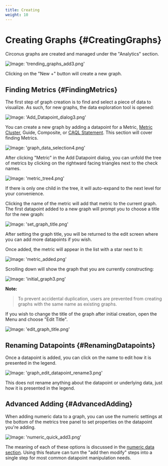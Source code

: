 ```yaml
---
title: Creating
weight: 10
---
```


# Creating Graphs {#CreatingGraphs}

Circonus graphs are created and managed under the "Analytics" section.

![Image: 'trending_graphs_add3.png'](/images/circonus/trending_graphs_add3.png)

Clicking on the "New +" button will create a new graph.

## Finding Metrics {#FindingMetrics}

The first step of graph creation is to find and select a piece of data to visualize. As such, for new graphs, the data exploration tool is opened:

![Image: 'Add_Datapoint_dialog3.png'](/images/circonus/Add_Datapoint_dialog3.png)

You can create a new graph by adding a datapoint for a Metric, [Metric Cluster](/circonus/metrics/metric-clusters/), Guide, Composite, or [CAQL Statement](/caql). This section will cover finding Metrics.

![Image: 'graph_data_selection4.png'](/images/circonus/graph_data_selection4.png)

After clicking "Metric" in the Add Datapoint dialog, you can unfold the tree of metrics by clicking on the rightward facing triangles next to the check names.

![Image: 'metric_tree4.png'](/images/circonus/metric_tree4.png)

If there is only one child in the tree, it will auto-expand to the next level for your convenience.

Clicking the name of the metric will add that metric to the current graph. The first datapoint added to a new graph will prompt you to choose a title for the new graph:

![Image: 'set_graph_title.png'](/images/circonus/set_graph_title.png)

After setting the graph title, you will be returned to the edit screen where you can add more datapoints if you wish.

Once added, the metric will appear in the list with a star next to it:

![Image: 'metric_added.png'](/images/circonus/metric_added.png)

Scrolling down will show the graph that you are currently constructing:

![Image: 'initial_graph3.png'](/images/circonus/initial_graph3.png)

**Note:**
> To prevent accidental duplication, users are prevented from creating graphs with the same name as existing graphs.

If you wish to change the title of the graph after initial creation, open the Menu and choose "Edit Title".

![Image: 'edit_graph_title.png'](/images/circonus/edit_graph_title.png)

## Renaming Datapoints {#RenamingDatapoints}

Once a datapoint is added, you can click on the name to edit how it is presented in the legend.

![Image: 'graph_edit_datapoint_rename3.png'](/images/circonus/graph_edit_datapoint_rename3.png)

This does not rename anything about the datapoint or underlying data, just how it is presented in the legend.

## Advanced Adding {#AdvancedAdding}

When adding numeric data to a graph, you can use the numeric settings at the bottom of the metrics tree panel to set properties on the datapoint you're adding.

![Image: 'numeric_quick_add3.png'](/images/circonus/numeric_quick_add3.png)

The meaning of each of these options is discussed in the [numeric data section](/circonus/visualizations/graphs/numeric/).  Using this feature can turn the "add then modify" steps into a single step for most common datapoint manipulation needs.
